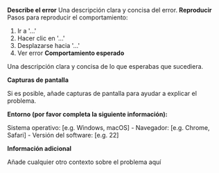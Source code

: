**Describe el error** 
Una descripción clara y concisa del error. 
**Reproducir** Pasos para reproducir el comportamiento: 
1. Ir a '...' 
2. Hacer clic en '...' 
3. Desplazarse hacia '...' 
4. Ver error 
**Comportamiento esperado** 

Una descripción clara y concisa de lo que esperabas que sucediera. 

**Capturas de pantalla** 

Si es posible, añade capturas de pantalla para ayudar a explicar el problema. 

**Entorno (por favor completa la siguiente información):** 

Sistema operativo: [e.g. Windows, macOS] - Navegador: [e.g. Chrome, Safari] - Versión del software: [e.g. 22] 

**Información adicional** 

Añade cualquier otro contexto sobre el problema aquí